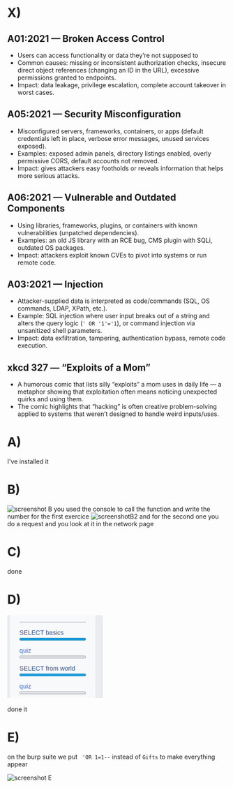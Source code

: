 # X)
## A01:2021 — Broken Access Control

- Users can access functionality or data they’re not supposed to
- Common causes: missing or inconsistent authorization checks, insecure direct object references (changing an ID in the URL), excessive permissions granted to endpoints.
- Impact: data leakage, privilege escalation, complete account takeover in worst cases.

## A05:2021 — Security Misconfiguration

- Misconfigured servers, frameworks, containers, or apps (default credentials left in place, verbose error messages, unused services exposed).
- Examples: exposed admin panels, directory listings enabled, overly permissive CORS, default accounts not removed.
- Impact: gives attackers easy footholds or reveals information that helps more serious attacks.

## A06:2021 — Vulnerable and Outdated Components

- Using libraries, frameworks, plugins, or containers with known vulnerabilities (unpatched dependencies).
- Examples: an old JS library with an RCE bug, CMS plugin with SQLi, outdated OS packages.
- Impact: attackers exploit known CVEs to pivot into systems or run remote code.


## A03:2021 — Injection

- Attacker-supplied data is interpreted as code/commands (SQL, OS commands, LDAP, XPath, etc.).
- Example: SQL injection where user input breaks out of a string and alters the query logic (`' OR '1'='1`), or command injection via unsanitized shell parameters.
- Impact: data exfiltration, tampering, authentication bypass, remote code execution.

## xkcd 327 — “Exploits of a Mom”

- A humorous comic that lists silly “exploits” a mom uses in daily life — a metaphor showing that exploitation often means noticing unexpected quirks and using them.
- The comic highlights that “hacking” is often creative problem-solving applied to systems that weren’t designed to handle weird inputs/uses.




# A)
I've installed it

# B)
![screenshot B](Pasted_image_20250916170332.png)
you used the console to call the function and write the number for the first exercice 
![screenshotB2](Pasted_image_20250916170523.png)
and for the second one you do a request and you look at it in the network page 
# C) 
done

# D)
![screenshot D](screenshots/Pasted_image_20250916163639.png)

done it

# E)

on the burp suite we put ``` 'OR 1=1--```  instead of ``` Gifts ``` to make everything appear

![screenshot E](Pasted_image_20250916173614.png)